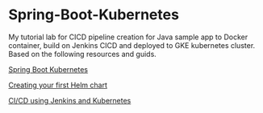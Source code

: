 # Spring-Boot-Kubernetes
My tutorial lab for CICD pipeline creation for Java sample app to Docker container, build on Jenkins  CICD and deployed to GKE kubernetes cluster.
Based on the following resources and guids.

[Spring Boot Kubernetes ](https://spring.io/guides/gs/spring-boot-kubernetes/)

[Creating your first Helm chart](https://www.youtube.com/watch?v=3GPpm2nZb2s)

[CI/CD using Jenkins and Kubernetes](https://medium.com/@ievgen.degtiarenko/ci-cd-using-jenkins-and-kubernetes-3ae7a11fdf76)
